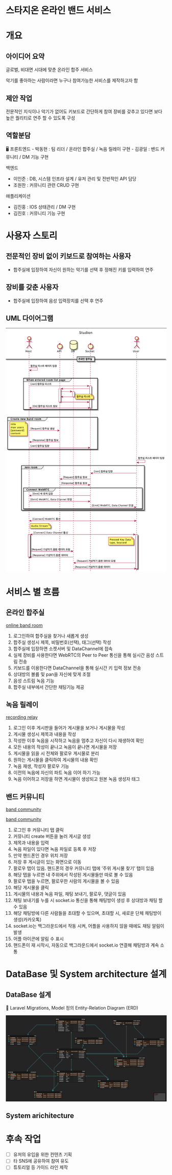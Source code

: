 # 스타지온 온라인 밴드 서비스

# 개요

## 아이디어 요약

글로벌, 비대면 시대에 맞춘 온라인 합주 서비스

악기를 좋아하는 사람이라면 누구나 참여가능한 서비스를 제작하고자 함

## 제안 작업

전문적인 지식이나 악기가 없어도 키보드로 간단하게 참여
장비를 갖추고 있다면 보다 높은 퀄리티로 연주 할 수 있도록 구성

## 역할분담

<aside>
🖥️ 프론트엔드
- 박동현 : 팀 리더 / 온라인 합주실 / 녹음 릴레이 구현
- 김광일 : 밴드 커뮤니티 / DM 기능 구현

백엔드
- 이인준 : DB, 시스템 인프라 설계 / 유저 관리 및 전반적인 API 담당
- 조원찬 : 커뮤니티 관련 CRUD 구현

애플리케이션
- 김진홍 : IOS 상태관리 / DM 구현
- 김진호 : 커뮤니티 기능 구현

</aside>

# 사용자 스토리

## 전문적인 장비 없이 키보드로 참여하는 사용자

- 합주실에 입장하여 자신이 원하는 악기를 선택 후 정해진 키를 입력하여 연주

## 장비를 갖춘 사용자

- 합주실에 입장하여 음성 입력장치를 선택 후 연주

## UML 다이어그램

![uml](./readme/uml.png)

# 서비스 별 흐름

## 온라인 합주실

[online band room](https://lh6.googleusercontent.com/KI-2i0tV90c0XJJ4NEE0G37OanqEq-8WutWx3oBiH3KYnXYmHenRPUoWebpSOnTMc4wJAjdF1NgKPkSKi3GtR2ATwbFvLaANwc6feWfNnfD4PKMqSMfHdI0AMfaXkWEgjyVB7Xuj)

1. 로그인하여 합주실을 찾거나 새롭게 생성
2. 합주실 생성시 제목, 비밀번호(선택), 태그(선택) 작성
3. 합주실에 입장하면 소켓서버 및 DataChannel에 접속
4. 실제 장비를 사용한다면 WebRTC의 Peer to Peer 통신을 통해 실시간 음성 스트림 전송
5. 키보드를 이용한다면 DataChannel을 통해 실시간 키 입력 정보 전송
6. 상대방의 볼륨 및 pan을 자신에 맞게 조절
7. 음성 스트림 녹음 기능
8. 합주실 내부에서 간단한 채팅기능 제공

## 녹음 릴레이

[recording relay](https://lh5.googleusercontent.com/cDB5Z3uqaaG9rX2I4rNl-QYMJESVb_WJiR6khOek03EcKzqLizAfZpJOwgZemdFdWQnI7iE5Cyn-OxI9F1dw-9LXVp6vur6NRSEEsYYRUlzPwD4ZpK3g8PvaP4h5wQF-cVreC39s)

1. 로그인 이후 게시판을 들어가 게시물을 보거나 게시물을 작성
2. 게시물 생성시 제목과 내용을 작성
3. 작성한 이후 녹음을 시작하고 녹음을 멈추고 자신이 다시 재생하여 확인
4. 모든 내용의 작성이 끝나고 녹음이 끝나면 게시물을 저장
5. 게시물을 읽을 시 전체와 팔로우 게시물로 분리
6. 원하는 게시물을 클릭하여 게시물의 내용 확인
7. 녹음 재생,  작성자 팔로우 기능
8. 이전의 녹음에 자신의 파트 녹음 이어 하기 가능
9. 녹음 이어하고 저장을 하면 게시물이 생성되고 원본 녹음 생성자 태그

## 밴드 커뮤니티

[band community](https://lh6.googleusercontent.com/AtflLKot_meE8QFrwO1-XR4duXIC0JdrzuHteLPz8oA0ikipuZW7pM-wgW-yIadD7Lui0bUus49zxvhpLyImDNXjTufnM_eu2D_bhLX3i6fLAiKyx7RrZWmVs2jW03qR09tgNuyO)

[band community](https://lh5.googleusercontent.com/GyiiYqxH0Pz-BfcJ22xKh3Sz-udjFH5onyBpWUIPugYGYvcQLTTOsfaNjlmVKsl0BcHjh6GynoBqJXt0I2_hiAqEkieCwQI6v8b821WO8MuexUgImwxxZkL38EkBph84h1NB0vyb)

1. 로그인 후 커뮤니티 탭 클릭
2. 커뮤니티 create 버튼을 눌러 게시글 생성
3. 제목과 내용을 입력
4. 녹음 파일이 있다면 녹음 파일로 등록 후 저장
5. 만약 핸드폰인 경우 위치 저장
6. 저장 후 게시글이 있는 화면으로 이동
7. 팔로우 탭이 있음. 핸드폰의 경우 커뮤니티 탭에 ‘주위 게시물 찾기’ 탭이 있음
8. 해당 탭을 누르면 내 주위에서 작성된 게시물들만 따로 볼 수 있음
9. 팔로우 탭을 누르면, 팔로우한 사람의 게시물을 볼 수 있음
10. 해당 게시물을 클릭
11. 게시물의 내용과 녹음 파일, 채팅 보내기, 팔로우, 댓글이 있음
12. 채팅 보내기를 누를 시 socket.io 통신을 통해 채팅방이 생성 후 상대방과 채팅 할 수 있음
13. 해당 채팅방에 다른 사람들을 초대할 수 있으며, 초대할 시, 새로운 단체 채팅방이 생성(카카오톡)
14. socket.io는 백그라운드에서 작동 시켜, 어플을 사용하지 않을 때에도 채팅 알림이 발생
15. 어플 아이콘에 알림 수 표시
16. 핸드폰이 재 시작시, 자동으로 백그라운드에서 socket.io 연결해 채팅방과 계속 소통

# DataBase 및 System architecture 설계

## DataBase 설계

<aside>
📓 Laravel Migrations, Model 정의
Entity-Relation Diagram (ERD)

</aside>

![erd](./readme/erd.png)

## System arichitecture

# 후속 작업

- [ ]  유저의 유입을 위한 컨텐츠 기획
- [ ]  타 SNS에 공유하여 참여 유도
- [ ]  튜토리얼 등 가이드 라인 제작